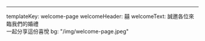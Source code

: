 ---
templateKey: welcome-page
welcomeHeader: 囍
welcomeText: 誠邀各位來臨我們的婚禮<br/>一起分享這份喜悅
bg: "/img/welcome-page.jpeg"